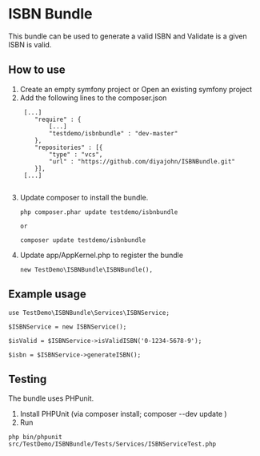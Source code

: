 # ISBN Bundle

This bundle can be used to generate a valid ISBN and Validate is a given ISBN is valid. 

## How to use

1. Create an empty symfony project or Open an existing symfony project
2. Add the following lines to the composer.json
    ```
     [...]
        "require" : {
            [...]
            "testdemo/isbnbundle" : "dev-master"
        },
        "repositories" : [{
            "type" : "vcs",
            "url" : "https://github.com/diyajohn/ISBNBundle.git"
        }],
     [...]
     
    ```
3. Update composer to install the bundle.
    ```
    php composer.phar update testdemo/isbnbundle
    
    or
    
    composer update testdemo/isbnbundle
    
    ```
4. Update app/AppKernel.php to register the bundle
    ```
    new TestDemo\ISBNBundle\ISBNBundle(),
    
    ```

## Example usage

```
use TestDemo\ISBNBundle\Services\ISBNService;

$ISBNService = new ISBNService();

$isValid = $ISBNService->isValidISBN('0-1234-5678-9');

$isbn = $ISBNService->generateISBN();

```

## Testing 

The bundle uses PHPunit.

1. Install PHPUnit (via composer install; composer --dev update )
2. Run

```
php bin/phpunit src/TestDemo/ISBNBundle/Tests/Services/ISBNServiceTest.php

```